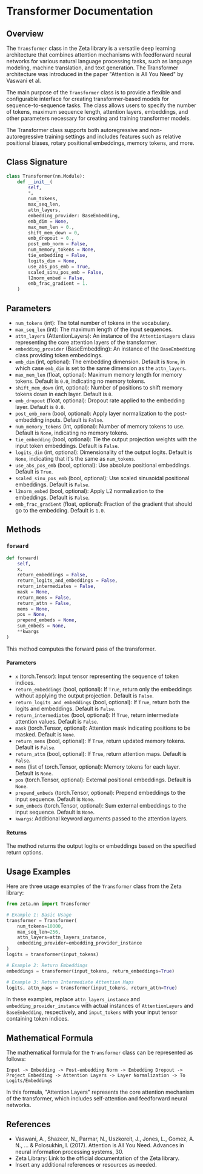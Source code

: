 # Transformer Documentation

## Overview

The `Transformer` class in the Zeta library is a versatile deep learning architecture that combines attention mechanisms with feedforward neural networks for various natural language processing tasks, such as language modeling, machine translation, and text generation. The Transformer architecture was introduced in the paper "Attention is All You Need" by Vaswani et al.

The main purpose of the `Transformer` class is to provide a flexible and configurable interface for creating transformer-based models for sequence-to-sequence tasks. The class allows users to specify the number of tokens, maximum sequence length, attention layers, embeddings, and other parameters necessary for creating and training transformer models.

The Transformer class supports both autoregressive and non-autoregressive training settings and includes features such as relative positional biases, rotary positional embeddings, memory tokens, and more.

## Class Signature

```python
class Transformer(nn.Module):
    def __init__(
        self,
        *,
        num_tokens,
        max_seq_len,
        attn_layers,
        embedding_provider: BaseEmbedding,
        emb_dim = None,
        max_mem_len = 0.,
        shift_mem_down = 0,
        emb_dropout = 0.,
        post_emb_norm = False,
        num_memory_tokens = None,
        tie_embedding = False,
        logits_dim = None,
        use_abs_pos_emb = True,
        scaled_sinu_pos_emb = False,
        l2norm_embed = False,
        emb_frac_gradient = 1.
    )
```

## Parameters

- `num_tokens` (int): The total number of tokens in the vocabulary.
- `max_seq_len` (int): The maximum length of the input sequences.
- `attn_layers` (AttentionLayers): An instance of the `AttentionLayers` class representing the core attention layers of the transformer.
- `embedding_provider` (BaseEmbedding): An instance of the `BaseEmbedding` class providing token embeddings.
- `emb_dim` (int, optional): The embedding dimension. Default is `None`, in which case `emb_dim` is set to the same dimension as the `attn_layers`.
- `max_mem_len` (float, optional): Maximum memory length for memory tokens. Default is `0.0`, indicating no memory tokens.
- `shift_mem_down` (int, optional): Number of positions to shift memory tokens down in each layer. Default is `0`.
- `emb_dropout` (float, optional): Dropout rate applied to the embedding layer. Default is `0.0`.
- `post_emb_norm` (bool, optional): Apply layer normalization to the post-embedding inputs. Default is `False`.
- `num_memory_tokens` (int, optional): Number of memory tokens to use. Default is `None`, indicating no memory tokens.
- `tie_embedding` (bool, optional): Tie the output projection weights with the input token embeddings. Default is `False`.
- `logits_dim` (int, optional): Dimensionality of the output logits. Default is `None`, indicating that it's the same as `num_tokens`.
- `use_abs_pos_emb` (bool, optional): Use absolute positional embeddings. Default is `True`.
- `scaled_sinu_pos_emb` (bool, optional): Use scaled sinusoidal positional embeddings. Default is `False`.
- `l2norm_embed` (bool, optional): Apply L2 normalization to the embeddings. Default is `False`.
- `emb_frac_gradient` (float, optional): Fraction of the gradient that should go to the embedding. Default is `1.0`.

## Methods

### `forward`

```python
def forward(
    self,
    x,
    return_embeddings = False,
    return_logits_and_embeddings = False,
    return_intermediates = False,
    mask = None,
    return_mems = False,
    return_attn = False,
    mems = None,
    pos = None,
    prepend_embeds = None,
    sum_embeds = None,
    **kwargs
)
```

This method computes the forward pass of the transformer.

#### Parameters

- `x` (torch.Tensor): Input tensor representing the sequence of token indices.
- `return_embeddings` (bool, optional): If `True`, return only the embeddings without applying the output projection. Default is `False`.
- `return_logits_and_embeddings` (bool, optional): If `True`, return both the logits and embeddings. Default is `False`.
- `return_intermediates` (bool, optional): If `True`, return intermediate attention values. Default is `False`.
- `mask` (torch.Tensor, optional): Attention mask indicating positions to be masked. Default is `None`.
- `return_mems` (bool, optional): If `True`, return updated memory tokens. Default is `False`.
- `return_attn` (bool, optional): If `True`, return attention maps. Default is `False`.
- `mems` (list of torch.Tensor, optional): Memory tokens for each layer. Default is `None`.
- `pos` (torch.Tensor, optional): External positional embeddings. Default is `None`.
- `prepend_embeds` (torch.Tensor, optional): Prepend embeddings to the input sequence. Default is `None`.
- `sum_embeds` (torch.Tensor, optional): Sum external embeddings to the input sequence. Default is `None`.
- `kwargs`: Additional keyword arguments passed to the attention layers.

#### Returns

The method returns the output logits or embeddings based on the specified return options.

## Usage Examples

Here are three usage examples of the `Transformer` class from the Zeta library:

```python
from zeta.nn import Transformer

# Example 1: Basic Usage
transformer = Transformer(
    num_tokens=10000,
    max_seq_len=256,
    attn_layers=attn_layers_instance,
    embedding_provider=embedding_provider_instance
)
logits = transformer(input_tokens)

# Example 2: Return Embeddings
embeddings = transformer(input_tokens, return_embeddings=True)

# Example 3: Return Intermediate Attention Maps
logits, attn_maps = transformer(input_tokens, return_attn=True)
```

In these examples, replace `attn_layers_instance` and `embedding_provider_instance` with actual instances of `AttentionLayers` and `BaseEmbedding`, respectively, and `input_tokens` with your input tensor containing token indices.

## Mathematical Formula

The mathematical formula for the `Transformer` class can be represented as follows:

```
Input -> Embedding -> Post-embedding Norm -> Embedding Dropout -> Project Embedding -> Attention Layers -> Layer Normalization -> To Logits/Embeddings
```

In this formula, "Attention Layers" represents the core attention mechanism of the transformer, which includes self-attention and feedforward neural networks.

## References

- Vaswani, A., Shazeer, N., Parmar, N., Uszkoreit, J., Jones, L., Gomez, A. N., ... & Polosukhin, I. (2017). Attention is All You Need. Advances in neural information processing systems, 30.
- Zeta Library: Link to the official documentation of the Zeta library.
- Insert any additional references or resources as needed.
```

